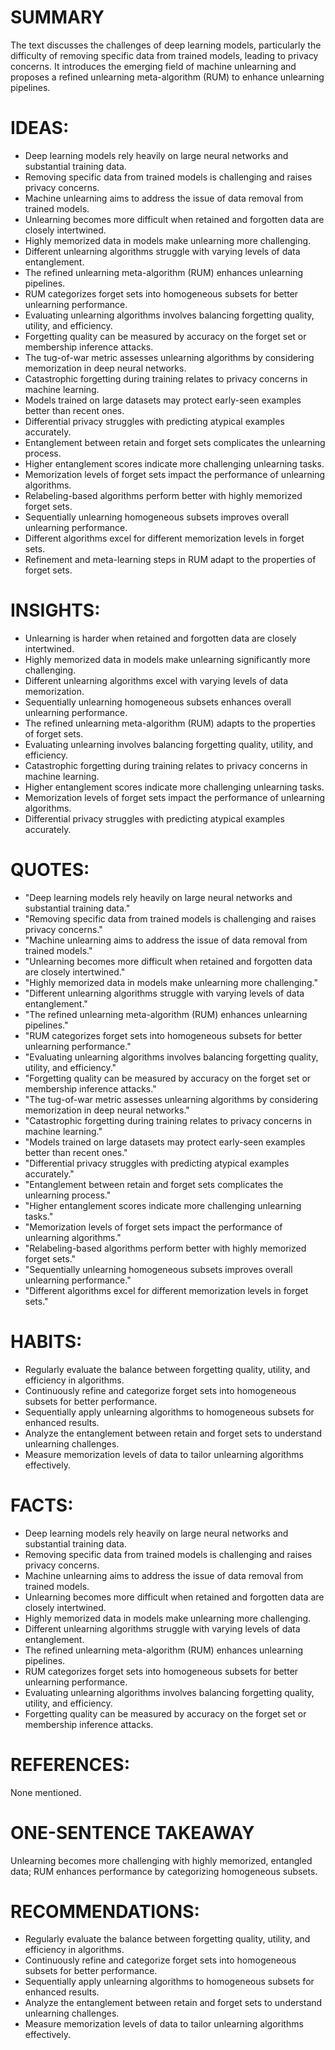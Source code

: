 # SUMMARY
The text discusses the challenges of deep learning models, particularly the difficulty of removing specific data from trained models, leading to privacy concerns. It introduces the emerging field of machine unlearning and proposes a refined unlearning meta-algorithm (RUM) to enhance unlearning pipelines.

# IDEAS:
- Deep learning models rely heavily on large neural networks and substantial training data.
- Removing specific data from trained models is challenging and raises privacy concerns.
- Machine unlearning aims to address the issue of data removal from trained models.
- Unlearning becomes more difficult when retained and forgotten data are closely intertwined.
- Highly memorized data in models make unlearning more challenging.
- Different unlearning algorithms struggle with varying levels of data entanglement.
- The refined unlearning meta-algorithm (RUM) enhances unlearning pipelines.
- RUM categorizes forget sets into homogeneous subsets for better unlearning performance.
- Evaluating unlearning algorithms involves balancing forgetting quality, utility, and efficiency.
- Forgetting quality can be measured by accuracy on the forget set or membership inference attacks.
- The tug-of-war metric assesses unlearning algorithms by considering memorization in deep neural networks.
- Catastrophic forgetting during training relates to privacy concerns in machine learning.
- Models trained on large datasets may protect early-seen examples better than recent ones.
- Differential privacy struggles with predicting atypical examples accurately.
- Entanglement between retain and forget sets complicates the unlearning process.
- Higher entanglement scores indicate more challenging unlearning tasks.
- Memorization levels of forget sets impact the performance of unlearning algorithms.
- Relabeling-based algorithms perform better with highly memorized forget sets.
- Sequentially unlearning homogeneous subsets improves overall unlearning performance.
- Different algorithms excel for different memorization levels in forget sets.
- Refinement and meta-learning steps in RUM adapt to the properties of forget sets.

# INSIGHTS:
- Unlearning is harder when retained and forgotten data are closely intertwined.
- Highly memorized data in models make unlearning significantly more challenging.
- Different unlearning algorithms excel with varying levels of data memorization.
- Sequentially unlearning homogeneous subsets enhances overall unlearning performance.
- The refined unlearning meta-algorithm (RUM) adapts to the properties of forget sets.
- Evaluating unlearning involves balancing forgetting quality, utility, and efficiency.
- Catastrophic forgetting during training relates to privacy concerns in machine learning.
- Higher entanglement scores indicate more challenging unlearning tasks.
- Memorization levels of forget sets impact the performance of unlearning algorithms.
- Differential privacy struggles with predicting atypical examples accurately.

# QUOTES:
- "Deep learning models rely heavily on large neural networks and substantial training data."
- "Removing specific data from trained models is challenging and raises privacy concerns."
- "Machine unlearning aims to address the issue of data removal from trained models."
- "Unlearning becomes more difficult when retained and forgotten data are closely intertwined."
- "Highly memorized data in models make unlearning more challenging."
- "Different unlearning algorithms struggle with varying levels of data entanglement."
- "The refined unlearning meta-algorithm (RUM) enhances unlearning pipelines."
- "RUM categorizes forget sets into homogeneous subsets for better unlearning performance."
- "Evaluating unlearning algorithms involves balancing forgetting quality, utility, and efficiency."
- "Forgetting quality can be measured by accuracy on the forget set or membership inference attacks."
- "The tug-of-war metric assesses unlearning algorithms by considering memorization in deep neural networks."
- "Catastrophic forgetting during training relates to privacy concerns in machine learning."
- "Models trained on large datasets may protect early-seen examples better than recent ones."
- "Differential privacy struggles with predicting atypical examples accurately."
- "Entanglement between retain and forget sets complicates the unlearning process."
- "Higher entanglement scores indicate more challenging unlearning tasks."
- "Memorization levels of forget sets impact the performance of unlearning algorithms."
- "Relabeling-based algorithms perform better with highly memorized forget sets."
- "Sequentially unlearning homogeneous subsets improves overall unlearning performance."
- "Different algorithms excel for different memorization levels in forget sets."

# HABITS:
- Regularly evaluate the balance between forgetting quality, utility, and efficiency in algorithms.
- Continuously refine and categorize forget sets into homogeneous subsets for better performance.
- Sequentially apply unlearning algorithms to homogeneous subsets for enhanced results.
- Analyze the entanglement between retain and forget sets to understand unlearning challenges.
- Measure memorization levels of data to tailor unlearning algorithms effectively.

# FACTS:
- Deep learning models rely heavily on large neural networks and substantial training data.
- Removing specific data from trained models is challenging and raises privacy concerns.
- Machine unlearning aims to address the issue of data removal from trained models.
- Unlearning becomes more difficult when retained and forgotten data are closely intertwined.
- Highly memorized data in models make unlearning more challenging.
- Different unlearning algorithms struggle with varying levels of data entanglement.
- The refined unlearning meta-algorithm (RUM) enhances unlearning pipelines.
- RUM categorizes forget sets into homogeneous subsets for better unlearning performance.
- Evaluating unlearning algorithms involves balancing forgetting quality, utility, and efficiency.
- Forgetting quality can be measured by accuracy on the forget set or membership inference attacks.

# REFERENCES:
None mentioned.

# ONE-SENTENCE TAKEAWAY
Unlearning becomes more challenging with highly memorized, entangled data; RUM enhances performance by categorizing homogeneous subsets.

# RECOMMENDATIONS:
- Regularly evaluate the balance between forgetting quality, utility, and efficiency in algorithms.
- Continuously refine and categorize forget sets into homogeneous subsets for better performance.
- Sequentially apply unlearning algorithms to homogeneous subsets for enhanced results.
- Analyze the entanglement between retain and forget sets to understand unlearning challenges.
- Measure memorization levels of data to tailor unlearning algorithms effectively.